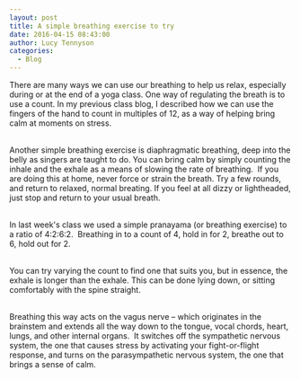 ```yaml
---
layout: post
title: A simple breathing exercise to try
date: 2016-04-15 08:43:00
author: Lucy Tennyson
categories:
  - Blog
---
```



There are many ways we can use our breathing to help us relax, especially during or at the end of a yoga class. One way of regulating the breath is to use a count. In my previous class blog, I described how we can use the fingers of the hand to count in multiples of 12, as a way of helping bring calm at moments on stress.

<br>Another simple breathing exercise is diaphragmatic breathing, deep into the belly as singers are taught to do. You can bring calm by simply counting the inhale and the exhale as a means of slowing the rate of breathing.&nbsp; If you are doing this at home, never force or strain the breath. Try a few rounds, and return to relaxed, normal breating. If you feel at all dizzy or lightheaded, just stop and return to your usual breath.

<br>In last week's class we used a simple pranayama (or breathing exercise) to a ratio of 4:2:6:2.&nbsp; Breathing in to a count of 4, hold in for 2, breathe out to 6, hold out for 2.

<br>You can try varying the count to find one that suits you, but in essence, the exhale is longer than the exhale. This can be done lying down, or sitting comfortably with the spine straight.

<br>Breathing this way acts on the vagus nerve – which originates in the brainstem and extends all the way down to the tongue, vocal chords, heart, lungs, and other internal organs.&nbsp; It switches off the sympathetic nervous system, the one that causes stress by activating your fight-or-flight response, and turns on the parasympathetic nervous system, the one that brings a sense of calm.
